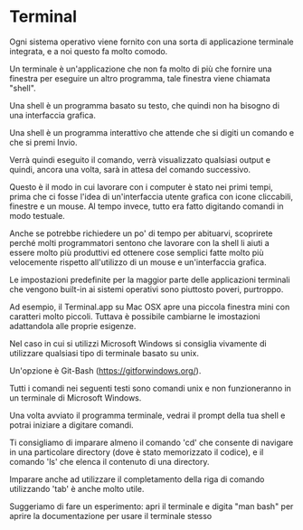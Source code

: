 # Terminal

Ogni sistema operativo viene fornito con una sorta di applicazione terminale
integrata, e a noi questo fa molto comodo.

Un terminale è un'applicazione che non fa molto di più che fornire una finestra
per eseguire un altro programma, tale finestra viene chiamata "shell".

Una shell è un programma basato su testo, che quindi non ha bisogno di una
interfaccia grafica.

Una shell è un programma interattivo che attende che si digiti un comando e che
si premi Invio.

Verrà quindi eseguito il comando, verrà visualizzato qualsiasi output e quindi,
ancora una volta, sarà in attesa del comando successivo.

Questo è il modo in cui lavorare con i computer è stato nei primi tempi, prima
che ci fosse l'idea di un'interfaccia utente grafica con icone cliccabili,
finestre e un mouse. Al tempo invece, tutto era fatto digitando comandi in modo
testuale.

Anche se potrebbe richiedere un po' di tempo per abituarvi, scoprirete perché
molti programmatori sentono che lavorare con la shell li aiuti a essere molto
più produttivi ed ottenere cose semplici fatte molto più velocemente rispetto
all'utilizzo di un mouse e un'interfaccia grafica.

Le impostazioni predefinite per la maggior parte delle applicazioni terminali
che vengono built-in ai sistemi operativi sono piuttosto poveri, purtroppo.

Ad esempio, il Terminal.app su Mac OSX apre una piccola finestra mini con
caratteri molto piccoli. Tuttava è possibile cambiarne le imostazioni
adattandola alle proprie esigenze.

Nel caso in cui si utilizzi Microsoft Windows si consiglia vivamente di
utilizzare qualsiasi tipo di terminale basato su unix.

Un'opzione è Git-Bash (https://gitforwindows.org/).

Tutti i comandi nei seguenti testi sono comandi unix e non funzioneranno in un
terminale di Microsoft Windows.

Una volta avviato il programma terminale, vedrai il prompt della tua shell e
potrai iniziare a digitare comandi.

Ti consigliamo di imparare almeno il comando 'cd' che consente di navigare in
una particolare directory (dove è stato memorizzato il codice), e il comando
'ls' che elenca il contenuto di una directory.

Imparare anche ad utilizzare il completamento della riga di comando utilizzando
'tab' è anche molto utile.

Suggeriamo di fare un esperimento: apri il terminale e digita "man bash" per
aprire la documentazione per usare il terminale stesso
